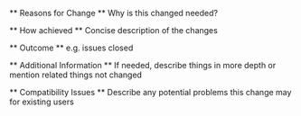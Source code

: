 ** Reasons for Change **
Why is this changed needed?

** How achieved **
Concise description of the changes

** Outcome **
e.g. issues closed

** Additional Information **
If needed, describe things in more depth or mention related things not changed

** Compatibility Issues **
Describe any potential problems this change may for existing users 
